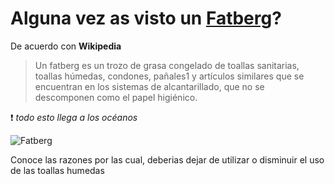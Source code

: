 
[by]: <> "Eduardo avila"
[date]: <> "8 de marzo 2020"
[title]: <> "Di adios a las toallas humedas"



# Alguna vez as visto un [Fatberg](https://es.wikipedia.org/wiki/Fatberg)? 

De acuerdo con **Wikipedia**

> Un fatberg es un trozo de grasa congelado de toallas sanitarias, toallas húmedas, condones, pañales1​ y artículos similares que se encuentran en los sistemas de alcantarillado, que no se descomponen como el papel higiénico. 

 ​​❗ *todo esto llega a los océanos*

![Fatberg](http://45.77.98.187:3007/image/Fatberg_at_Museum_of_London.jpg/{{token}})

Conoce las razones por las cual, deberias dejar de utilizar o disminuir el uso de las toallas humedas

